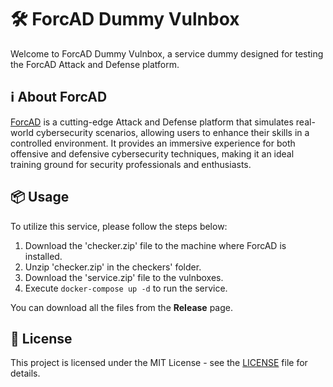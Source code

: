 # 🛠️ ForcAD Dummy Vulnbox

Welcome to ForcAD Dummy Vulnbox, a service dummy designed for testing the ForcAD Attack and Defense platform.

## ℹ️ About ForcAD

[ForcAD](https://github.com/pomo-mondreganto/ForcAD) is a cutting-edge Attack and Defense platform that simulates real-world cybersecurity scenarios, allowing users to enhance their skills in a controlled environment. It provides an immersive experience for both offensive and defensive cybersecurity techniques, making it an ideal training ground for security professionals and enthusiasts.

## 📦 Usage

To utilize this service, please follow the steps below:

1. Download the 'checker.zip' file to the machine where ForcAD is installed.
2. Unzip 'checker.zip' in the checkers' folder.
3. Download the 'service.zip' file to the vulnboxes.
4. Execute `docker-compose up -d` to run the service.

You can download all the files from the **Release** page.

## 📝 License

This project is licensed under the MIT License - see the [LICENSE](LICENSE) file for details.


